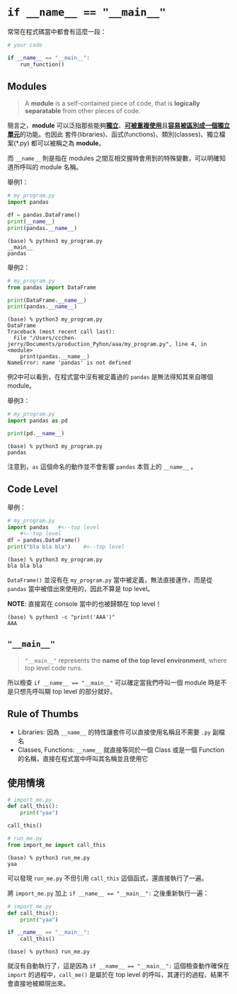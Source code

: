 # `if __name__ == "__main__"`

常常在程式碼當中都會有這麼一段：

```python
# your code

if __name__ == "__main__":
    run_function()
```



## Modules

> A **module** is a self-contained piece of code, that is **logically separatable** from other pieces of code.

簡言之，**module** 可以泛指那些能夠<u>**獨立**</u>、<u>**可被重複使用**</u>且<u>**容易被區別成一個獨立單元**</u>的功能。也因此 套件(libraries)、函式(functions)、類別(classes)、獨立檔案(*.py) 都可以被稱之為 **module**。

而 `__name__` 則是指在 modules 之間互相交握時會用到的特殊變數，可以明確知道所呼叫的 module 名稱。

舉例1：

```python
# my_program.py
import pandas

df = pandas.DataFrame()
print(__name__)
print(pandas.__name__)
```

```
(base) % python3 my_program.py
__main__
pandas
```

舉例2：

```python
# my_program.py
from pandas import DataFrame

print(DataFrame.__name__)
print(pandas.__name__)
```

```
(base) % python3 my_program.py
DataFrame
Traceback (most recent call last):
  File "/Users/ccchen-jerry/Documents/production_Pyhon/aaa/my_program.py", line 4, in <module>
    print(pandas.__name__)
NameError: name 'pandas' is not defined
```

例2中可以看到，在程式當中沒有被定義過的 `pandas` 是無法得知其來自哪個 module。

舉例3：

```python
# my_program.py
import pandas as pd

print(pd.__name__)
```

```
(base) % python3 my_program.py
pandas
```

注意到，`as` 這個命名的動作並不會影響 `pandas` 本質上的 `__name__` 。



## Code Level

舉例：

```python
# my_program.py
import pandas	#<--top level
	#<--top level
df = pandas.DataFrame()
print("bla bla bla")	#<--top level
```

```
(base) % python3 my_program.py
bla bla bla
```

`DataFrame()` 並沒有在 `my_program.py` 當中被定義，無法直接運作，而是從 `pandas` 當中被借出來使用的，因此不算是 top level。

**NOTE**: 直接寫在 console 當中的也被歸類在 top level！

```
(base) % python3 -c "print('AAA')"
AAA
```



## `"__main__"`

> `"__main__"` represents the **name of the top level environment**, where top level code runs.

所以檢查 `if __name__ == "__main__"` 可以確定當我們呼叫一個 module 時是不是只想先呼叫期 top level 的部分就好。



## Rule of Thumbs

- Libraries: 因為 `__name__` 的特性讓套件可以直接使用名稱且不需要 `.py` 副檔名
- Classes, Functions: `__name__` 就直接等同於一個 Class 或是一個 Function 的名稱，直接在程式當中呼叫其名稱並且使用它



## 使用情境

```python
# import_me.py
def call_this():
    print("yaa")

call_this()
```

```python
# run_me.py
from import_me import call_this
```

```
(base) % python3 run_me.py
yaa
```

可以發現 `run_me.py` 不但引用 `call_this` 這個函式，還直接執行了一遍。



將 `import_me.py` 加上 `if __name__ == "__main__":` 之後重新執行一遍：

```python
# import_me.py
def call_this():
    print("yaa")

if __name__ == "__main__":
    call_this()
```

```
(base) % python3 run_me.py

```

就沒有自動執行了，這是因為 `if __name__ == "__main__":` 這個檢查動作確保在 `import` 的過程中，`call_me()` 是屬於在 top level 的呼叫，其運行的過程、結果不會直接地被顯現出來。
